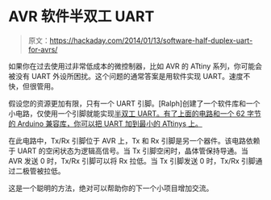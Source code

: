 # AVR 软件半双工 UART

> 原文：<https://hackaday.com/2014/01/13/software-half-duplex-uart-for-avrs/>

如果你在过去使用过非常低成本的微控制器，比如 AVR 的 ATtiny 系列，你可能会被没有 UART 外设所困扰。这个问题的通常答案是用软件实现 UART。速度不快，但很管用。

假设您的资源更加有限，只有一个 UART 引脚。[Ralph]创建了一个软件库和一个小电路，仅使用一个引脚就能实现[半双工 UART。有了上面的电路和一个 62 字节的 Arduino 兼容库，你可以把 UART 加到最小的 ATtinys 上。](http://nerdralph.blogspot.ca/2014/01/avr-half-duplex-software-uart.html)

在此电路中，Tx/Rx 引脚位于 AVR 上，Tx 和 Rx 引脚是另一个器件。该电路依赖于 UART 的空闲状态为逻辑高信号。当 Tx 引脚空闲时，晶体管保持导通。当 AVR 发送 0 时，Tx/Rx 引脚可以将 Rx 拉低。当 Tx 引脚发送 0 时，Tx/Rx 引脚通过二极管被拉低。

这是一个聪明的方法，绝对可以帮助你的下一个小项目增加交流。
